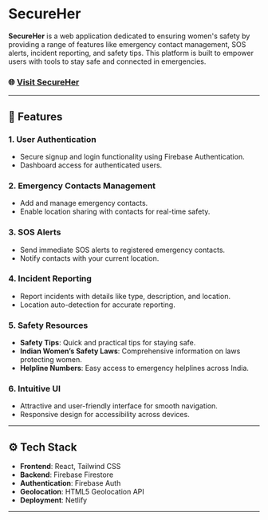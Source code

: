 # SecureHer

**SecureHer** is a web application dedicated to ensuring women's safety by providing a range of features like emergency contact management, SOS alerts, incident reporting, and safety tips. This platform is built to empower users with tools to stay safe and connected in emergencies.

### 🌐 [Visit SecureHer](https://secure-her.netlify.app/)

---

## 🚀 Features

### **1. User Authentication**
- Secure signup and login functionality using Firebase Authentication.
- Dashboard access for authenticated users.

### **2. Emergency Contacts Management**
- Add and manage emergency contacts.
- Enable location sharing with contacts for real-time safety.

### **3. SOS Alerts**
- Send immediate SOS alerts to registered emergency contacts.
- Notify contacts with your current location.

### **4. Incident Reporting**
- Report incidents with details like type, description, and location.
- Location auto-detection for accurate reporting.

### **5. Safety Resources**
- **Safety Tips**: Quick and practical tips for staying safe.
- **Indian Women’s Safety Laws**: Comprehensive information on laws protecting women.
- **Helpline Numbers**: Easy access to emergency helplines across India.

### **6. Intuitive UI**
- Attractive and user-friendly interface for smooth navigation.
- Responsive design for accessibility across devices.

---


## ⚙️ Tech Stack

- **Frontend**: React, Tailwind CSS
- **Backend**: Firebase Firestore
- **Authentication**: Firebase Auth
- **Geolocation**: HTML5 Geolocation API
- **Deployment**: Netlify

---


